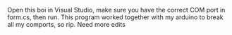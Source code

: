 Open this boi in Visual Studio, make sure you have the correct COM port in form.cs, then run. This program worked together with my arduino to break all my comports, so rip. Need more edits
